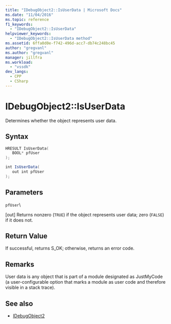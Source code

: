 ```yaml
---
title: "IDebugObject2::IsUserData | Microsoft Docs"
ms.date: "11/04/2016"
ms.topic: reference
f1_keywords:
  - "IDebugObject2::IsUserData"
helpviewer_keywords:
  - "IDebugObject2::IsUserData method"
ms.assetid: 6ffa0d0e-f742-496d-acc7-db74c248bc45
author: "gregvanl"
ms.author: "gregvanl"
manager: jillfra
ms.workload:
  - "vssdk"
dev_langs:
  - CPP
  - CSharp
---
```

# IDebugObject2::IsUserData
Determines whether the object represents user data.

## Syntax

```cpp
HRESULT IsUserData(
   BOOL* pfUser
);
```

```csharp
int IsUserData(
   out int pfUser
);
```

## Parameters
 `pfUser`\

 [out] Returns nonzero (`TRUE`) if the object represents user data; zero (`FALSE`) if it does not.

## Return Value
 If successful, returns S_OK; otherwise, returns an error code.

## Remarks
 User data is any object that is part of a module designated as JustMyCode (a user-configurable option that marks a module as user code and therefore visible in a stack trace).

## See also
- [IDebugObject2](../../../extensibility/debugger/reference/idebugobject2.md)